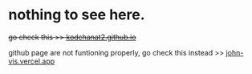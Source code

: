 # nothing to see here.

~~go check this >> [kodchanat2.github.io](https://kodchanat2.github.io/)~~

github page are not funtioning properly, go check this instead >> [john-vis.vercel.app](https://john-vis.vercel.app/)